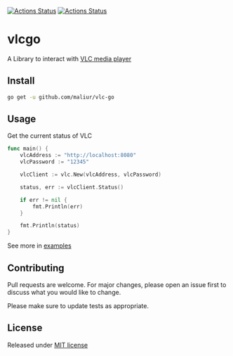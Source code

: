 [![Actions Status](https://github.com/maliur/vlc-go/workflows/build/badge.svg)](https://github.com/maliur/vlc-go/actions) [![Actions Status](https://github.com/maliur/vlc-go/workflows/tests/badge.svg)](https://github.com/maliur/vlc-go/actions)

# vlcgo

A Library to interact with [VLC media player](https://www.videolan.org/)

## Install
```bash
go get -u github.com/maliur/vlc-go
```

## Usage
Get the current status of VLC
```go
func main() {
    vlcAddress := "http://localhost:8080"
    vlcPassword := "12345"

    vlcClient := vlc.New(vlcAddress, vlcPassword)

    status, err := vlcClient.Status()

    if err != nil {
        fmt.Println(err)
    }

    fmt.Println(status)
}
```
See more in [examples](https://github.com/maliur/vlc-go/tree/master/examples)

## Contributing
Pull requests are welcome. For major changes, please open an issue first to discuss what you would like to change.

Please make sure to update tests as appropriate.

## License
Released under [MIT license](https://raw.githubusercontent.com/maliur/vlc-go/master/LICENSE)

